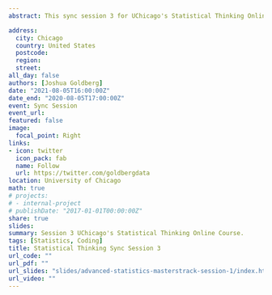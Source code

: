 ```yaml
---
abstract: This sync session 3 for UChicago's Statistical Thinking Online Course for Machine learning. Credit to Gregory Berstein for slide inspiration.

address:
  city: Chicago
  country: United States
  postcode: 
  region: 
  street: 
all_day: false
authors: [Joshua Goldberg]
date: "2021-08-05T16:00:00Z"
date_end: "2020-08-05T17:00:00Z"
event: Sync Session
event_url: 
featured: false
image:
  focal_point: Right
links:
- icon: twitter
  icon_pack: fab
  name: Follow
  url: https://twitter.com/goldbergdata
location: University of Chicago
math: true
# projects:
# - internal-project
# publishDate: "2017-01-01T00:00:00Z"
share: true
slides: 
summary: Session 3 UChicago's Statistical Thinking Online Course.
tags: [Statistics, Coding]
title: Statistical Thinking Sync Session 3
url_code: ""
url_pdf: ""
url_slides: "slides/advanced-statistics-masterstrack-session-1/index.html"
url_video: ""
---
```

